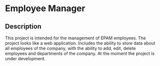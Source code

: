 # Employee Manager

## Description

This project is intended for the management of EPAM employees.
The project looks like a web application.
Includes the ability to store data about all employees of the company, with the ability to add, edit, delete employees and departments of the company.
At the moment the project is under development.